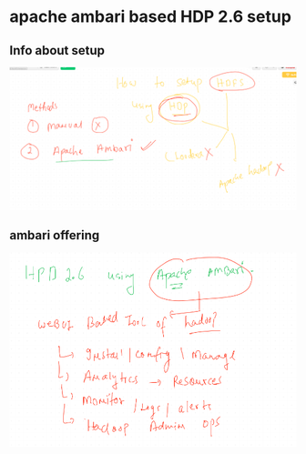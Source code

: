 # apache ambari based HDP 2.6 setup

## Info about  setup

<img src="info.png">

## ambari offering 

<img src="ambari.png">
